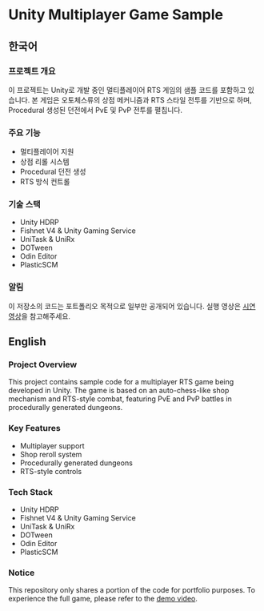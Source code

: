 # Unity Multiplayer Game Sample

## 한국어

### 프로젝트 개요
이 프로젝트는 Unity로 개발 중인 멀티플레이어 RTS 게임의 샘플 코드를 포함하고 있습니다. 본 게임은 오토체스류의 상점 메커니즘과 RTS 스타일 전투를 기반으로 하며, Procedural 생성된 던전에서 PvE 및 PvP 전투를 펼칩니다.

### 주요 기능
- 멀티플레이어 지원
- 상점 리롤 시스템
- Procedural 던전 생성
- RTS 방식 컨트롤

### 기술 스택
- Unity HDRP
- Fishnet V4 & Unity Gaming Service
- UniTask & UniRx
- DOTween
- Odin Editor
- PlasticSCM

### 알림
이 저장소의 코드는 포트폴리오 목적으로 일부만 공개되어 있습니다. 실행 영상은 [시연 영상](https://youtu.be/-uOAfE42V2I)을 참고해주세요.

## English

### Project Overview
This project contains sample code for a multiplayer RTS game being developed in Unity. The game is based on an auto-chess-like shop mechanism and RTS-style combat, featuring PvE and PvP battles in procedurally generated dungeons.

### Key Features
- Multiplayer support
- Shop reroll system
- Procedurally generated dungeons
- RTS-style controls

### Tech Stack
- Unity HDRP
- Fishnet V4 & Unity Gaming Service
- UniTask & UniRx
- DOTween
- Odin Editor
- PlasticSCM

### Notice
This repository only shares a portion of the code for portfolio purposes. To experience the full game, please refer to the [demo video](https://youtu.be/-uOAfE42V2I).
